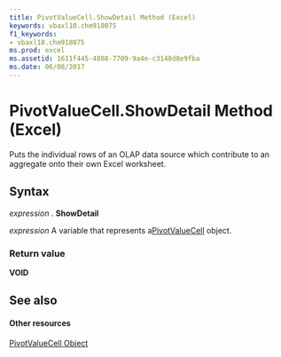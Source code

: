 ```yaml
---
title: PivotValueCell.ShowDetail Method (Excel)
keywords: vbaxl10.chm918075
f1_keywords:
- vbaxl10.chm918075
ms.prod: excel
ms.assetid: 1611f445-4808-7709-9a4e-c3148d8e9fba
ms.date: 06/08/2017
---
```



# PivotValueCell.ShowDetail Method (Excel)

Puts the individual rows of an OLAP data source which contribute to an aggregate onto their own Excel worksheet.


## Syntax

 _expression_ . **ShowDetail**

 _expression_ A variable that represents a[PivotValueCell](Excel.pivotvaluecell.md) object.


### Return value

 **VOID**


## See also


#### Other resources



[PivotValueCell Object](Excel.pivotvaluecell.md)

